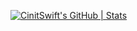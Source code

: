 [![CinitSwift's GitHub | Stats](https://stats.quine.sh/CinitSwift/github?theme=light)](https://quine.sh?utm_source=widgets&utm_campaign=CinitSwift)